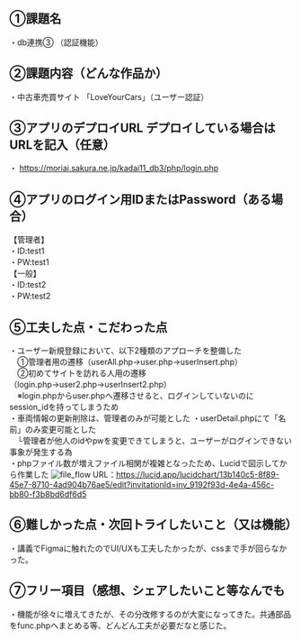 ## ①課題名
・db連携③ （認証機能）
 ## ②課題内容（どんな作品か）
・中古車売買サイト 「LoveYourCars」（ユーザー認証）
## ③アプリのデプロイURL デプロイしている場合はURLを記入（任意）
・ https://moriai.sakura.ne.jp/kadai11_db3/php/login.php
## ④アプリのログイン用IDまたはPassword（ある場合）
【管理者】  
・ID:test1   
・PW:test1  
【一般】  
・ID:test2   
・PW:test2  
 ## ⑤工夫した点・こだわった点
・ユーザー新規登録において、以下2種類のアプローチを整備した  
　①管理者用の遷移（userAll.php→user.php→userInsert.php）  
　②初めてサイトを訪れる人用の遷移（login.php→user2.php→userInsert2.php）  
　※login.phpからuser.phpへ遷移させると、ログインしていないのにsession_idを持ってしまうため    
・車両情報の更新削除は、管理者のみが可能とした
・userDetail.phpにて「名前」のみ変更可能とした  
　└管理者が他人のidやpwを変更できてしまうと、ユーザーがログインできない事象が発生する為  
・phpファイル数が増えファイル相関が複雑となったため、Lucidで図示してから作業した
![file_flow](https://github.com/user-attachments/assets/ff51019f-94f0-4fff-9fb9-cd24321e56c1)
URL：https://lucid.app/lucidchart/13b140c5-8f89-45e7-8710-4ad904b76ae5/edit?invitationId=inv_9192f93d-4e4a-456c-bb80-f3b8bd6df6d5 

 ## ⑥難しかった点・次回トライしたいこと（又は機能）
・講義でFigmaに触れたのでUI/UXも工夫したかったが、cssまで手が回らなかった。
 ## ⑦フリー項目（感想、シェアしたいこと等なんでも
・機能が徐々に増えてきたが、その分改修するのが大変になってきた。共通部品をfunc.phpへまとめる等、どんどん工夫が必要だなと感じた。
